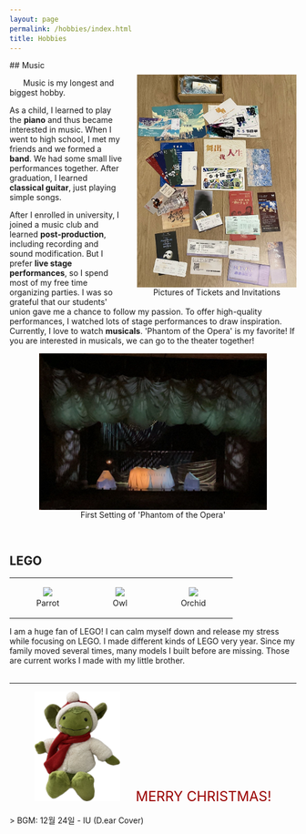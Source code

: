 ```yaml
---
layout: page
permalink: /hobbies/index.html
title: Hobbies
---
```

<audio autoplay loop hidden>
  <source src="/audio/12.24.MP3" type="audio/mp3">
  Your browser does not support the audio element.
</audio>
## Music
<body>
   <figure style="text-align: center; float: right; margin: 25px 0 10px 25px;">
    <img src="/images/tickets.jpg" width="280" style="display: block;">
    <figcaption>Pictures of Tickets and Invitations</figcaption>
  </figure>
</body>

&nbsp;&nbsp;&nbsp;&nbsp;&nbsp;&nbsp;Music is my longest and biggest hobby. <br>

As a child, I learned to play the **piano** and thus became interested in music. When I went to high school, I met my friends and we formed a **band**. We had some small live performances together. After graduation, I learned **classical guitar**, just playing simple songs.

After I enrolled in university, I joined a music club and learned **post-production**, including recording and sound modification. But I prefer **live stage performances**, so I spend most of my free time organizing parties. I was so grateful that our students' union gave me a chance to follow my passion. To offer high-quality performances, I watched lots of stage performances to draw inspiration. Currently, I love to watch **musicals**. 'Phantom of the Opera' is my favorite! If you are interested in musicals, we can go to the theater together!


<body>
   <figure style="text-align: center;">
    <img src="/images/phantom.jpg" width="400" style="display: block; margin: 0 auto;">
    <figcaption>First Setting of 'Phantom of the Opera'</figcaption>
  </figure>
</body>

<br>

## LEGO
<table style="width:100%; text-align: center;">
    <tr>
      <td><figure>
        <img src="/images/parrot.jpg" width="150" height="auto">
        <figcaption>Parrot</figcaption>
      </figure></td>
      <td><figure>
        <img src="/images/owl.jpg" width="150" height="auto">
        <figcaption>Owl</figcaption>
      </figure></td>
      <td><figure>
        <img src="/images/flower.jpg" width="150" height="auto">
        <figcaption>Orchid</figcaption>
      </figure></td>
    </tr>
  </table>
I am a huge fan of LEGO! I can calm myself down and release my stress while focusing on LEGO. I made different kinds of LEGO very year. Since my family moved several times, many models I built before are missing. Those are current works I made with my little brother.
<br>
<br>

---

<center>
    <img src="/images/christmas.jpg" width="150" height="auto">
    &nbsp;&nbsp;&nbsp;&nbsp;&nbsp;&nbsp;<font color="#990000" size="5" >MERRY CHRISTMAS!</font>
  </center>

<br>
> BGM: 12월 24일 - IU (D.ear Cover)
